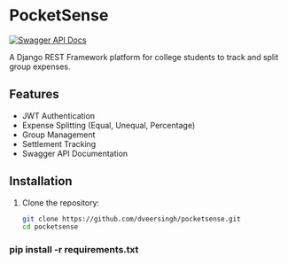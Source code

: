 # PocketSense

[![Swagger API Docs](https://img.shields.io/badge/API%20Docs-Swagger-green)](http://localhost:8000/swagger/)

A Django REST Framework platform for college students to track and split group expenses.

## Features

- JWT Authentication
- Expense Splitting (Equal, Unequal, Percentage)
- Group Management
- Settlement Tracking
- Swagger API Documentation

## Installation

1. Clone the repository:
   ```bash
   git clone https://github.com/dveersingh/pocketsense.git
   cd pocketsense
   ```

### pip install -r requirements.txt

